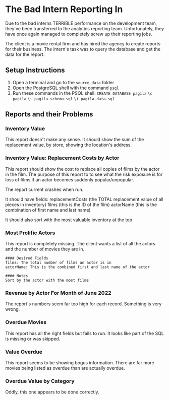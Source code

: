 # The Bad Intern Reporting In

Due to the bad interns TERRIBLE performance on the development team, they've been transferred to the analytics reporting team. Unfortunately, they have once again managed to completely screw up their reporting jobs.

The client is a movie rental firm and has hired the agency to create reports for their business. The intern's task was to query the database and get the data for the report.

## Setup Instructions

1. Open a terminal and go to the ``source_data`` folder
2. Open the PostgreSQL shell with the command ``psql``
3. Run these commands in the PSQL shell:
    ``CREATE DATABASE pagila``
    ``\c pagila``
    ``\i pagila-schema.sql``
    ``\i pagila-data.sql``

## Reports and their Problems

### Inventory Value
This report doesn't make any sense. It should show the sum of the replacement value, by store, showing the location's address.

### Inventory Value: Replacement Costs by Actor
This report should show the cost to replace all copies of films by the actor in the film. The purpose of this report to to see what the risk exposure is for loss of films if an actor becomes suddenly popular/unpopular.

The report current crashes when run.

It should have fields:
replacementCosts (the TOTAL replacement value of all pieces in inventory)
films (this is the ID of the film)
actorName (this is the combination of first name and last name)

It should also sort with the most valuable inventory at the top

### Most Prolific Actors
This report is completely missing. The client wants a list of all the actors and the number of movies they are in.

    #### Desired Fields
    films: The total number of films an actor is in
    actorName: This is the combined first and last name of the actor

    #### Notes
    Sort by the actor with the most films

### Revenue by Actor For Month of June 2022
The report's numbers seem far too high for each record. Something is very wrong.

### Overdue Movies
This report has all the right fields but fails to run. It looks like part of the SQL is missing or was skipped.

### Value Overdue
This report seems to be showing bogus information. There are far more movies being listed as overdue than are actually overdue.

### Overdue Value by Category
Oddly, this one appears to be done correctly.